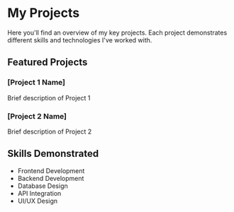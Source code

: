 # My Projects

Here you'll find an overview of my key projects. Each project demonstrates different skills and technologies I've worked with.

## Featured Projects

### [Project 1 Name]
Brief description of Project 1

### [Project 2 Name]
Brief description of Project 2

## Skills Demonstrated

- Frontend Development
- Backend Development
- Database Design
- API Integration
- UI/UX Design 